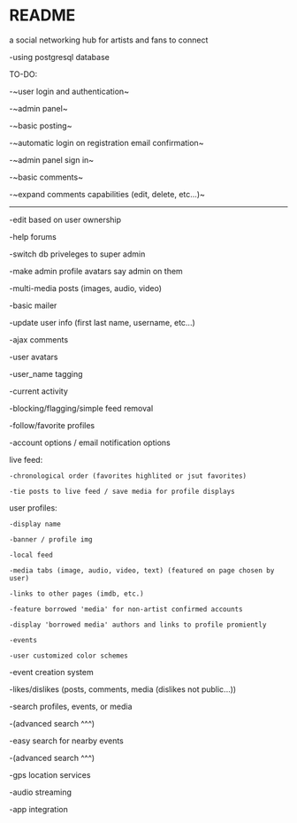 # README

a social networking hub for artists and fans to connect

-using postgresql database

TO-DO:

-~user login and authentication~

-~admin panel~

-~basic posting~

-~automatic login on registration email confirmation~

-~admin panel sign in~

-~basic comments~

-~expand comments capabilities (edit, delete, etc...)~

---------------------------------------------------------------------

-edit based on user ownership

-help forums

-switch db priveleges to super admin

-make admin profile avatars say admin on them

-multi-media posts (images, audio, video)

-basic mailer

-update user info (first last name, username, etc...)

-ajax comments

-user avatars

-user_name tagging

-current activity

-blocking/flagging/simple feed removal

-follow/favorite profiles

-account options / email notification options

live feed:

    -chronological order (favorites highlited or jsut favorites)
    
    -tie posts to live feed / save media for profile displays


user profiles:

    -display name

    -banner / profile img

    -local feed

    -media tabs (image, audio, video, text) (featured on page chosen by user)

    -links to other pages (imdb, etc.)

    -feature borrowed 'media' for non-artist confirmed accounts

    -display 'borrowed media' authors and links to profile promiently

    -events

    -user customized color schemes


-event creation system
    
-likes/dislikes (posts, comments, media (dislikes not public...))

-search profiles, events, or media 

-(advanced search ^^^)

-easy search for nearby events

-(advanced search ^^^)

-gps location services

-audio streaming

-app integration

